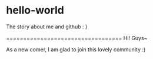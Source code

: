 # hello-world
The story about me and github : )

==================================
Hi! Guys~

As a new comer, I am glad to join this lovely community :)
